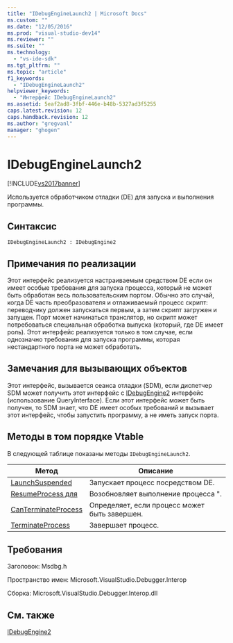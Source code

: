 ```yaml
---
title: "IDebugEngineLaunch2 | Microsoft Docs"
ms.custom: ""
ms.date: "12/05/2016"
ms.prod: "visual-studio-dev14"
ms.reviewer: ""
ms.suite: ""
ms.technology: 
  - "vs-ide-sdk"
ms.tgt_pltfrm: ""
ms.topic: "article"
f1_keywords: 
  - "IDebugEngineLaunch2"
helpviewer_keywords: 
  - "Интерфейс IDebugEngineLaunch2"
ms.assetid: 5eaf2ad8-3fbf-446e-b48b-5327ad3f5255
caps.latest.revision: 12
caps.handback.revision: 12
ms.author: "gregvanl"
manager: "ghogen"
---
```

# IDebugEngineLaunch2
[!INCLUDE[vs2017banner](../../../code-quality/includes/vs2017banner.md)]

Используется обработчиком отладки \(DE\) для запуска и выполнения программы.  
  
## Синтаксис  
  
```  
IDebugEngineLaunch2 : IDebugEngine2  
```  
  
## Примечания по реализации  
 Этот интерфейс реализуется настраиваемым средством DE если он имеет особые требования для запуска процесса, который не может быть обработан весь пользовательским портом.  Обычно это случай, когда DE часть преобразователя и отлаживаемый процесс скрипт: переводчику должен запускаться первым, а затем скрипт загружен и запущен.  Порт может начинаться транслятор, но скрипт может потребоваться специальная обработка выпуска \(который, где DE имеет роль\).  Этот интерфейс реализуется только в том случае, если однозначно требования для запуска программы, которая нестандартного порта не может обработать.  
  
## Замечания для вызывающих объектов  
 Этот интерфейс, вызывается сеанса отладки \(SDM\), если диспетчер SDM может получить этот интерфейс с [IDebugEngine2](../../../extensibility/debugger/reference/idebugengine2.md) интерфейс \(использование QueryInterface\).  Если этот интерфейс может быть получен, то SDM знает, что DE имеет особых требований и вызывает этот интерфейс, чтобы запустить программу, а не иметь запуск порта.  
  
## Методы в том порядке Vtable  
 В следующей таблице показаны методы `IDebugEngineLaunch2`.  
  
|Метод|Описание|  
|-----------|--------------|  
|[LaunchSuspended](../../../extensibility/debugger/reference/idebugenginelaunch2-launchsuspended.md)|Запускает процесс посредством DE.|  
|[ResumeProcess для](../../../extensibility/debugger/reference/idebugenginelaunch2-resumeprocess.md)|Возобновляет выполнение процесса ".|  
|[CanTerminateProcess](../../../extensibility/debugger/reference/idebugenginelaunch2-canterminateprocess.md)|Определяет, если процесс может быть завершен.|  
|[TerminateProcess](../../../extensibility/debugger/reference/idebugenginelaunch2-terminateprocess.md)|Завершает процесс.|  
  
## Требования  
 Заголовок: Msdbg.h  
  
 Пространство имен: Microsoft.VisualStudio.Debugger.Interop  
  
 Сборка: Microsoft.VisualStudio.Debugger.Interop.dll  
  
## См. также  
 [IDebugEngine2](../../../extensibility/debugger/reference/idebugengine2.md)